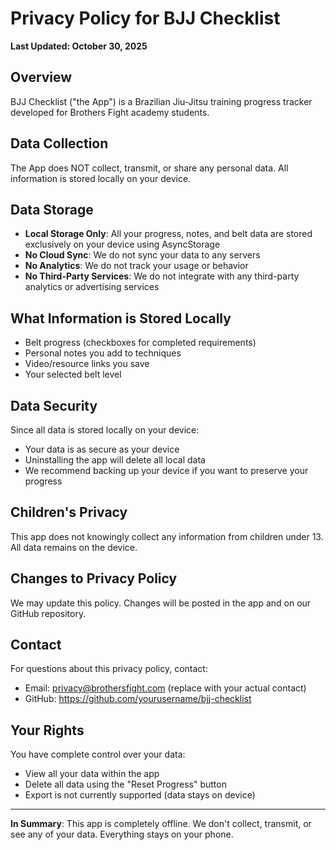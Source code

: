 # Privacy Policy for BJJ Checklist

**Last Updated: October 30, 2025**

## Overview
BJJ Checklist ("the App") is a Brazilian Jiu-Jitsu training progress tracker developed for Brothers Fight academy students.

## Data Collection
The App does NOT collect, transmit, or share any personal data. All information is stored locally on your device.

## Data Storage
- **Local Storage Only**: All your progress, notes, and belt data are stored exclusively on your device using AsyncStorage
- **No Cloud Sync**: We do not sync your data to any servers
- **No Analytics**: We do not track your usage or behavior
- **No Third-Party Services**: We do not integrate with any third-party analytics or advertising services

## What Information is Stored Locally
- Belt progress (checkboxes for completed requirements)
- Personal notes you add to techniques
- Video/resource links you save
- Your selected belt level

## Data Security
Since all data is stored locally on your device:
- Your data is as secure as your device
- Uninstalling the app will delete all local data
- We recommend backing up your device if you want to preserve your progress

## Children's Privacy
This app does not knowingly collect any information from children under 13. All data remains on the device.

## Changes to Privacy Policy
We may update this policy. Changes will be posted in the app and on our GitHub repository.

## Contact
For questions about this privacy policy, contact:
- Email: privacy@brothersfight.com (replace with your actual contact)
- GitHub: https://github.com/yourusername/bjj-checklist

## Your Rights
You have complete control over your data:
- View all your data within the app
- Delete all data using the "Reset Progress" button
- Export is not currently supported (data stays on device)

---

**In Summary**: This app is completely offline. We don't collect, transmit, or see any of your data. Everything stays on your phone.
